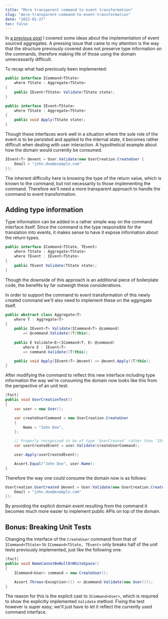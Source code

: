 ```yaml
---
title: "More transparent command to event transformation"
slug: "more-transparent-command-to-event-transformation"
date: "2022-01-27"
toc: false
---
```


In [a previous post](https://www.corstianboerman.com/blog/2022-01-20/event-sourced-aggregates) I covered some ideas about the implementation of event sourced aggregates. A pressing issue that came to my attention is the way that the structure previously covered does not preserve type information on the commands, therefore making life of those using the domain unnecessarily difficult.

To recap what had previously been implemented:

```csharp
public interface ICommand<TState>
    where TState : Aggregate<TState>
{
    public IEvent<TState> Validate(TState state);
} 
```

```csharp
public interface IEvent<TState>
    where TState : Aggregate<TState>
{
    public void Apply(TState state);
}
```

Though these interfaces work well in a situation where the sole role of the event is to be persisted and applied to the internal state, it becomes rather difficult when dealing with user interaction. A hypothetical example about how the domain would currently be consumed.

```csharp
IEvent<T> @event = User.Validate(new UserCreation.CreateUser {
	Email = "john.doe@example.com"
});
```

The inherent difficulty here is knowing the type of the return value, which is known to the command, but not necessarily to those implementing the command. Therefore we'll need a more transparent approach to handle the command to event transformation.

## Adding type information
Type information can be added in a rather simple way on the command interface itself. Since the command is the type responsible for the translation into events, it makes sense to have it expose information about the return types.

```csharp
public interface ICommand<TState, TEvent>
	where TState : Aggregate<TState>
	where TEvent : IEvent<TState>
{
	public TEvent Validate(TState state);
}
```

Though the downside of this approach is an additional piece of boilerplate code, the benefits by far outweigh these considerations.

In order to support the command to event transformation of this newly created command we'll also need to implement these on the aggregate itself.

```csharp
public abstract class Aggregate<T>
	where T : Aggregate<T>
{
	public IEvent<T> Validate(ICommand<T> @command)
		=> @command.Validate((T)this);
	
	public E Validate<E>(ICommand<T, E> @command) 
		where E : IEvent<T>
		=> command.Validate((T)this);

	public void Apply(IEvent<T> @event) => @event.Apply((T)this);
}
```

After modifying the command to reflect this new interface including type information the way we're consuming the domain now looks like this from the perspective of an unit test:

```csharp
[Fact]
public void UserCreationTest()
{
	var user = new User();

	var createUserCommand = new UserCreation.CreateUser
	{
		Name = "John Doe",
	};

	// Properly recognized to be of type `UserCreated` rather than `IEvent<User>`
	var userCreatedEvent = user.Validate(createUserCommand);

	user.Apply(userCreatedEvent);

	Assert.Equal("John Doe", user.Name);
}
```

Therefore the way one could consume the domain now is as follows:

```csharp
UserCreation.UserCreated @event = User.Validate(new UserCreation.CreateUser {
	Email = "john.doe@example.com"
});
```

By providing the explicit domain event resulting from the command it becomes much more easier to implement public APIs on top of the domain.

## Bonus: Breaking Unit Tests
Changing the interface of the `CreateUser` command from that of `ICommand<TState>` to `ICommand<TState, TEvent>` only breaks half of the unit tests previously implemented, just like the following one:

```csharp
[Fact]
public void NameCannotBeNullOrWhiteSpace()
{
	ICommand<User> command = new CreateUser();

	Assert.Throws<Exception>(() => @command.Validate(new User()));
}
```

The reason for this is the explicit cast to `ICommand<User>`, which is required to show the explicitly implemented `Validate` method. Fixing the test however is super easy; we'll just have to let it reflect the currently used command interface.
